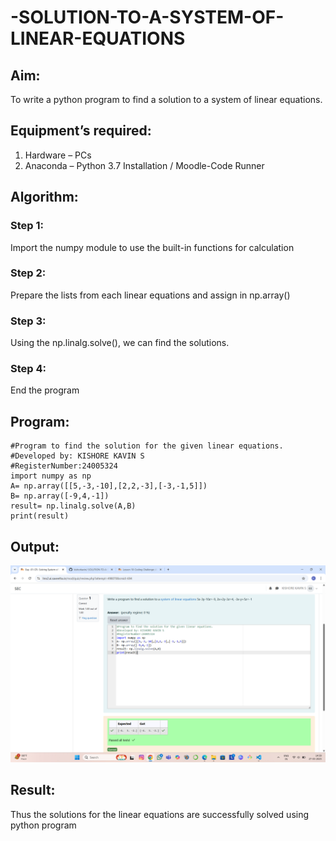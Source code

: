 # -SOLUTION-TO-A-SYSTEM-OF-LINEAR-EQUATIONS
## Aim:
To write a python program to find a solution to a system of linear equations.
## Equipment’s required:
1. 	Hardware – PCs
2. 	Anaconda – Python 3.7 Installation / Moodle-Code Runner
## Algorithm:
### Step 1: 
Import the numpy module to use the built-in functions for calculation
### Step 2: 
Prepare the lists from each linear equations and assign in np.array()
### Step 3: 
Using the np.linalg.solve(), we can find the solutions.
### Step 4: 
End the program
## Program:
```
#Program to find the solution for the given linear equations.
#Developed by: KISHORE KAVIN S
#RegisterNumber:24005324
import numpy as np
A= np.array([[5,-3,-10],[2,2,-3],[-3,-1,5]])
B= np.array([-9,4,-1])
result= np.linalg.solve(A,B)
print(result)
```
## Output:
![Alt text](<Screenshot (7).png>)


## Result: 
Thus the solutions for the linear equations are successfully solved using python program

